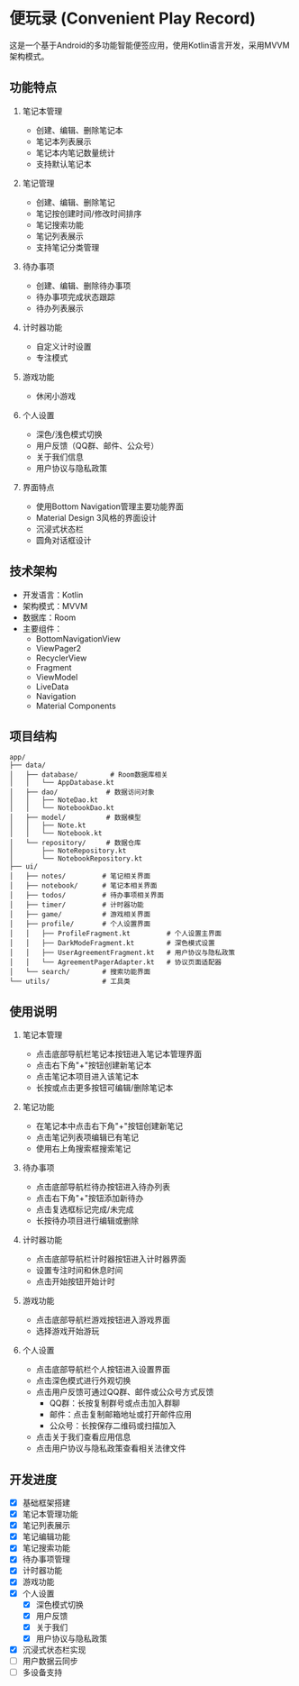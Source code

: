 # 便玩录 (Convenient Play Record)

这是一个基于Android的多功能智能便签应用，使用Kotlin语言开发，采用MVVM架构模式。

## 功能特点

1. 笔记本管理
   - 创建、编辑、删除笔记本
   - 笔记本列表展示
   - 笔记本内笔记数量统计
   - 支持默认笔记本

2. 笔记管理
   - 创建、编辑、删除笔记
   - 笔记按创建时间/修改时间排序
   - 笔记搜索功能
   - 笔记列表展示
   - 支持笔记分类管理

3. 待办事项
   - 创建、编辑、删除待办事项
   - 待办事项完成状态跟踪
   - 待办列表展示

4. 计时器功能
   - 自定义计时设置
   - 专注模式

5. 游戏功能
   - 休闲小游戏

6. 个人设置
   - 深色/浅色模式切换
   - 用户反馈（QQ群、邮件、公众号）
   - 关于我们信息
   - 用户协议与隐私政策

7. 界面特点
   - 使用Bottom Navigation管理主要功能界面
   - Material Design 3风格的界面设计
   - 沉浸式状态栏
   - 圆角对话框设计

## 技术架构

- 开发语言：Kotlin
- 架构模式：MVVM
- 数据库：Room
- 主要组件：
  - BottomNavigationView
  - ViewPager2
  - RecyclerView
  - Fragment
  - ViewModel
  - LiveData
  - Navigation
  - Material Components

## 项目结构

```
app/
├── data/
│   ├── database/        # Room数据库相关
│   │   └── AppDatabase.kt
│   ├── dao/            # 数据访问对象
│   │   ├── NoteDao.kt
│   │   └── NotebookDao.kt
│   ├── model/          # 数据模型
│   │   ├── Note.kt
│   │   └── Notebook.kt
│   └── repository/     # 数据仓库
│       ├── NoteRepository.kt
│       └── NotebookRepository.kt
├── ui/
│   ├── notes/         # 笔记相关界面
│   ├── notebook/      # 笔记本相关界面
│   ├── todos/         # 待办事项相关界面 
│   ├── timer/         # 计时器功能
│   ├── game/          # 游戏相关界面
│   ├── profile/       # 个人设置界面
│   │   ├── ProfileFragment.kt         # 个人设置主界面
│   │   ├── DarkModeFragment.kt        # 深色模式设置
│   │   ├── UserAgreementFragment.kt   # 用户协议与隐私政策
│   │   └── AgreementPagerAdapter.kt   # 协议页面适配器
│   └── search/        # 搜索功能界面
└── utils/             # 工具类
```

## 使用说明

1. 笔记本管理
   - 点击底部导航栏笔记本按钮进入笔记本管理界面
   - 点击右下角"+"按钮创建新笔记本
   - 点击笔记本项目进入该笔记本
   - 长按或点击更多按钮可编辑/删除笔记本

2. 笔记功能
   - 在笔记本中点击右下角"+"按钮创建新笔记
   - 点击笔记列表项编辑已有笔记
   - 使用右上角搜索框搜索笔记

3. 待办事项
   - 点击底部导航栏待办按钮进入待办列表
   - 点击右下角"+"按钮添加新待办
   - 点击复选框标记完成/未完成
   - 长按待办项目进行编辑或删除

4. 计时器功能
   - 点击底部导航栏计时器按钮进入计时器界面
   - 设置专注时间和休息时间
   - 点击开始按钮开始计时

5. 游戏功能
   - 点击底部导航栏游戏按钮进入游戏界面
   - 选择游戏开始游玩

6. 个人设置
   - 点击底部导航栏个人按钮进入设置界面
   - 点击深色模式进行外观切换
   - 点击用户反馈可通过QQ群、邮件或公众号方式反馈
     - QQ群：长按复制群号或点击加入群聊
     - 邮件：点击复制邮箱地址或打开邮件应用
     - 公众号：长按保存二维码或扫描加入
   - 点击关于我们查看应用信息
   - 点击用户协议与隐私政策查看相关法律文件

## 开发进度

- [x] 基础框架搭建
- [x] 笔记本管理功能
- [x] 笔记列表展示
- [x] 笔记编辑功能
- [x] 笔记搜索功能
- [x] 待办事项管理
- [x] 计时器功能
- [x] 游戏功能
- [x] 个人设置
  - [x] 深色模式切换
  - [x] 用户反馈
  - [x] 关于我们
  - [x] 用户协议与隐私政策
- [x] 沉浸式状态栏实现
- [ ] 用户数据云同步
- [ ] 多设备支持 
